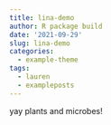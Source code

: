 ```yaml
---
title: lina-demo
author: R package build
date: '2021-09-29'
slug: lina-demo
categories:
  - example-theme
tags:
  - lauren
  - exampleposts
---
```


yay plants and microbes!